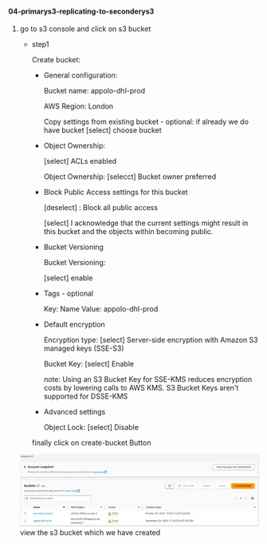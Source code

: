 #### 04-primarys3-replicating-to-seconderys3

1. go to s3 console and click on s3 bucket

   * step1
     
     Create bucket:
       * General configuration:
         
         Bucket name: appolo-dhl-prod

         AWS Region: London

         Copy settings from existing bucket - optional: if already we do have bucket [select] choose bucket

       * Object Ownership:
         
         [select] ACLs enabled

         Object Ownership: [selecct] Bucket owner preferred

       * Block Public Access settings for this bucket
         
           [deselect] : Block all public access

           [select] I acknowledge that the current settings might result in this bucket and the objects within becoming public.

       * Bucket Versioning
           
          Bucket Versioning:

          [select] enable

       * Tags - optional

          Key: Name                    Value: appolo-dhl-prod

       * Default encryption

         Encryption type: [select] Server-side encryption with Amazon S3 managed keys (SSE-S3)

         Bucket Key: [select] Enable

         note: Using an S3 Bucket Key for SSE-KMS reduces encryption costs by lowering calls to AWS KMS. S3 Bucket Keys aren't supported for DSSE-KMS 

       * Advanced settings

         Object Lock: [select] Disable

        finally click on create-bucket Button
  
   ![Alt text](primary_db.png) view the s3 bucket which we have created

          

